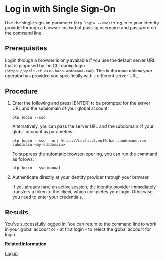 <!-- loiob2a56a8a222940089fd2704a9c26140d -->

# Log in with Single Sign-On

Use the single sign-on parameter \(`btp login --sso`\) to log in to your identity provider through a browser instead of passing username and password on the command line.



<a name="loiob2a56a8a222940089fd2704a9c26140d__prereq_av4_s5p_xnb"/>

## Prerequisites

Login through a browser is only available if you use the default server URL that is proposed by the CLI during login \(`https://cpcli.cf.eu10.hana.ondemand.com`\). This is the case unless your operator has provided you specifically with a different server URL.



## Procedure

1.  Enter the following and press [ENTER\] to be prompted for the server URL and the subdomain of your global account:

    ```
    btp login --sso
    ```

    Alternatively, you can pass the server URL and the subdomain of your global account as parameters:

    ```
    btp login --sso --url https://cpcli.cf.eu10.hana.ondemand.com --subdomain <my-subdomain>
    ```

    To suppress the automatic browser-opening, you can run the command as follows:

    ```
    btp login --sso manual
    ```

2.  Authenticate directly at your identity provider through your browser.

    If you already have an active session, the identity provider immediately transfers a token to the client, which completes your login. Otherwise, you need to enter your credentials.




<a name="loiob2a56a8a222940089fd2704a9c26140d__result_o34_tcb_pvb"/>

## Results

You’ve successfully logged in. You can return to the command line to work in your global account or - at first login - to select the global account for login.

**Related Information**  


[Log in](log-in-e241b30.md "Log in with the btp CLI is on global account level.")

